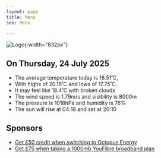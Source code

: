 ```yaml
---
layout: page
title: Menu
seo: Menu

---
```


![Logo](/images/logo.jpg){:width="832px"}

<!-- weather_marker starts -->
## On Thursday, 24 July 2025

- The average temperature today is 18.51˚C,
- With highs of 20.16˚C and lows of 17.75˚C,
- It may feel like 18.4˚C with broken clouds
- The wind speed is 1.79m/s and visibility is 8000m
- The pressure is 1018hPa and humidity is 76%
- The sun will rise at 04:18 and set at 20:10

<!-- weather_marker ends -->

## Sponsors

- [Get £50 credit when switching to Octopus Energy](https://bit.ly/3oD1nnS)
- [Get £75 when taking a 1000mb YouFibre broadband plan](https://aklam.io/91zWhU?)
